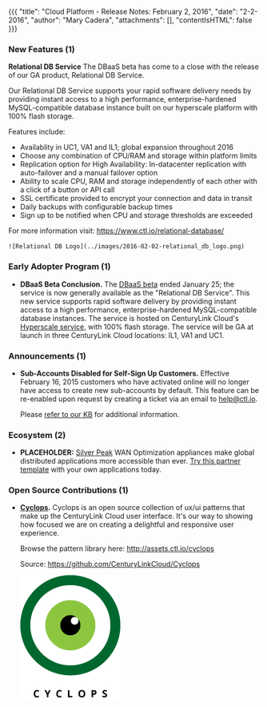 {{{
"title": "Cloud Platform - Release Notes: February 2, 2016",
"date": "2-2-2016",
"author": "Mary Cadera",
"attachments": [],
"contentIsHTML": false
}}}

### New Features (1)

__Relational DB Service__ The DBaaS beta has come to a close with the release of our GA product, Relational DB Service.  

Our Relational DB Service supports your rapid software delivery needs by providing instant access to a high performance, enterprise-hardened MySQL-compatible database instance built on our hyperscale platform with 100% flash storage.  

Features include:

- Availablity in UC1, VA1 and IL1; global expansion throughout 2016
- Choose any combination of CPU/RAM and storage within platform limits
- Replication option for High Availability: In-datacenter replication with auto-failover and a manual failover option
- Ability to scale CPU, RAM and storage independently of each other with a click of a button or API call 
- SSL certificate provided to encrypt your connection and data in transit
- Daily backups with configurable backup times
- Sign up to be notified when CPU and storage thresholds are exceeded

For more information visit: https://www.ctl.io/relational-database/

	![Relational DB Logo](../images/2016-02-02-relational_db_logo.png)

### Early Adopter Program (1)

* __DBaaS Beta Conclusion.__ The [DBaaS beta](https://www.ctl.io/dbaas/) ended January 25; the service is now generally available as the "Relational DB Service". This new service supports rapid software delivery by providing instant access to a high performance, enterprise-hardened MySQL-compatible database instances. The service is hosted on CenturyLink Cloud's [Hyperscale service](https://www.ctl.io/hyperscale/), with 100% flash storage. The service will be GA at launch in three CenturyLink Cloud locations: IL1, VA1 and UC1.

### Announcements (1)

* __Sub-Accounts Disabled for Self-Sign Up Customers.__ Effective February 16, 2015 customers who have activated online will no longer have access to create new sub-accounts by default. This feature can be re-enabled upon request by creating a ticket via an email to help@ctl.io.

	Please [refer to our KB](https://www.ctl.io/knowledge-base/accounts-&-users/subaccounts-web-signup/) for additional information.

### Ecosystem (2)

* __PLACEHOLDER:__ [Silver Peak](http://www.silver-peak.com/) WAN Optimization appliances make global distributed applications more accessible than ever. [Try this partner template](https://www.ctl.io/knowledge-base/ecosystem-partners/marketplace-guides/getting-started-with-silver-peak-partner-template/) with your own applications today.


### Open Source Contributions (1)

* __[Cyclops](https://github.com/CenturyLinkCloud/Cyclops).__ Cyclops is an open source collection of ux/ui patterns that make up the CenturyLink Cloud user interface. It's our way to showing how focused we are on creating a delightful and responsive user experience. 

	Browse the pattern library here: http://assets.ctl.io/cyclops
	
	Source: https://github.com/CenturyLinkCloud/Cyclops

	![Cyclops Logo](../images/2016-02-02-cyclops_logo.png)